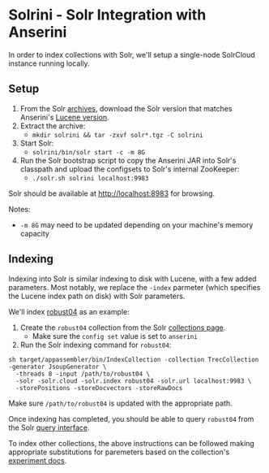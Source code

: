 # Solrini - Solr Integration with Anserini

In order to index collections with Solr, we'll setup a single-node SolrCloud instance running locally.

## Setup

1) From the Solr [archives](https://archive.apache.org/dist/lucene/solr/), download the Solr version that matches Anserini's [Lucene version](https://github.com/castorini/anserini/blob/master/pom.xml#L36).
2) Extract the archive:
   - `mkdir solrini && tar -zxvf solr*.tgz -C solrini`
3) Start Solr:
   - `solrini/bin/solr start -c -m 8G`
4) Run the Solr bootstrap script to copy the Anserini JAR into Solr's classpath and upload the configsets to Solr's internal ZooKeeper:
   - `./solr.sh solrini localhost:9983`
   
Solr should be available at [http://localhost:8983](http://localhost:8983) for browsing.

Notes:
 - `-m 8G` may need to be updated depending on your machine's memory capacity

## Indexing

Indexing into Solr is similar indexing to disk with Lucene, with a few added parameters.
Most notably, we replace the `-index` parmeter (which specifies the Lucene index path on disk) with Solr parameters.

We'll index [robust04](https://github.com/castorini/Anserini/blob/master/docs/experiments-robust04.md) as an example:

1. Create the `robust04` collection from the Solr [collections page](http://localhost:8983/solr/#/~collections).
    - Make sure the `config set` value is set to `anserini`
2. Run the Solr indexing command for `robust04`:
```
sh target/appassembler/bin/IndexCollection -collection TrecCollection -generator JsoupGenerator \
  -threads 8 -input /path/to/robust04 \
  -solr -solr.cloud -solr.index robust04 -solr.url localhost:9983 \
  -storePositions -storeDocvectors -storeRawDocs
```
Make sure `/path/to/robust04` is updated with the appropriate path.

Once indexing has completed, you should be able to query `robust04` from the Solr [query interface](http://localhost:8983/solr/#/robust04/query).

To index other collections, the above instructions can be followed making appropriate substitutions for paremeters based on the collection's [experiment docs](https://github.com/castorini/anserini/tree/master/docs).
